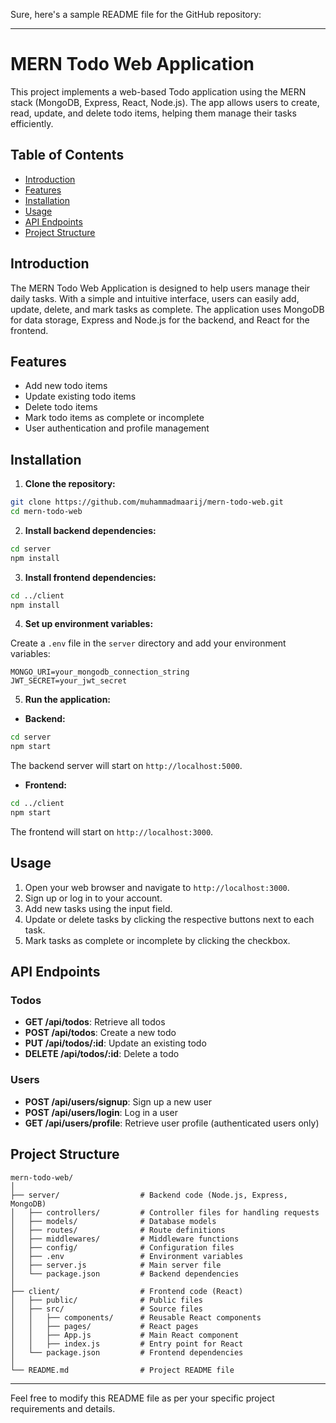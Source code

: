 Sure, here's a sample README file for the GitHub repository:

---

# MERN Todo Web Application

This project implements a web-based Todo application using the MERN stack (MongoDB, Express, React, Node.js). The app allows users to create, read, update, and delete todo items, helping them manage their tasks efficiently.

## Table of Contents

- [Introduction](#introduction)
- [Features](#features)
- [Installation](#installation)
- [Usage](#usage)
- [API Endpoints](#api-endpoints)
- [Project Structure](#project-structure)

## Introduction

The MERN Todo Web Application is designed to help users manage their daily tasks. With a simple and intuitive interface, users can easily add, update, delete, and mark tasks as complete. The application uses MongoDB for data storage, Express and Node.js for the backend, and React for the frontend.

## Features

- Add new todo items
- Update existing todo items
- Delete todo items
- Mark todo items as complete or incomplete
- User authentication and profile management

## Installation

1. **Clone the repository:**

```bash
git clone https://github.com/muhammadmaarij/mern-todo-web.git
cd mern-todo-web
```

2. **Install backend dependencies:**

```bash
cd server
npm install
```

3. **Install frontend dependencies:**

```bash
cd ../client
npm install
```

4. **Set up environment variables:**

Create a `.env` file in the `server` directory and add your environment variables:

```
MONGO_URI=your_mongodb_connection_string
JWT_SECRET=your_jwt_secret
```

5. **Run the application:**

- **Backend:**

```bash
cd server
npm start
```

The backend server will start on `http://localhost:5000`.

- **Frontend:**

```bash
cd ../client
npm start
```

The frontend will start on `http://localhost:3000`.

## Usage

1. Open your web browser and navigate to `http://localhost:3000`.
2. Sign up or log in to your account.
3. Add new tasks using the input field.
4. Update or delete tasks by clicking the respective buttons next to each task.
5. Mark tasks as complete or incomplete by clicking the checkbox.

## API Endpoints

### Todos

- **GET /api/todos**: Retrieve all todos
- **POST /api/todos**: Create a new todo
- **PUT /api/todos/:id**: Update an existing todo
- **DELETE /api/todos/:id**: Delete a todo

### Users

- **POST /api/users/signup**: Sign up a new user
- **POST /api/users/login**: Log in a user
- **GET /api/users/profile**: Retrieve user profile (authenticated users only)

## Project Structure

```
mern-todo-web/
│
├── server/                  # Backend code (Node.js, Express, MongoDB)
│   ├── controllers/         # Controller files for handling requests
│   ├── models/              # Database models
│   ├── routes/              # Route definitions
│   ├── middlewares/         # Middleware functions
│   ├── config/              # Configuration files
│   ├── .env                 # Environment variables
│   ├── server.js            # Main server file
│   └── package.json         # Backend dependencies
│
├── client/                  # Frontend code (React)
│   ├── public/              # Public files
│   ├── src/                 # Source files
│   │   ├── components/      # Reusable React components
│   │   ├── pages/           # React pages
│   │   ├── App.js           # Main React component
│   │   ├── index.js         # Entry point for React
│   └── package.json         # Frontend dependencies
│
└── README.md                # Project README file
```

---

Feel free to modify this README file as per your specific project requirements and details.
